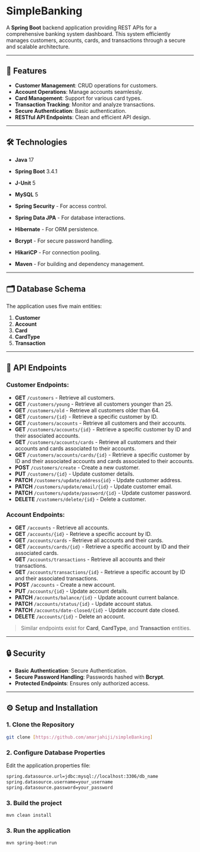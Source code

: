 # SimpleBanking

A **Spring Boot** backend application providing REST APIs for a comprehensive banking system dashboard. This system efficiently manages customers, accounts, cards, and transactions through a secure and scalable architecture.

---

## 🚀 Features

- **Customer Management**: CRUD operations for customers.
- **Account Operations**: Manage accounts seamlessly.
- **Card Management**: Support for various card types.
- **Transaction Tracking**: Monitor and analyze transactions.
- **Secure Authentication**: Basic authentication.
- **RESTful API Endpoints**: Clean and efficient API design.

---

## 🛠️ Technologies

- **Java**  17
- **Spring Boot**  3.4.1
- **J-Unit**  5
- **MySQL**  5


- **Spring Security** - For access control.
- **Spring Data JPA** - For database interactions.
- **Hibernate**       - For ORM persistence.
- **Bcrypt**          - For secure password handling.
- **HikariCP**        - For connection pooling.
- **Maven**           - For building and dependency management.

---

## 🗂️ Database Schema

The application uses five main entities:

1. **Customer**
2. **Account**
3. **Card**
4. **CardType**
5. **Transaction**

---

## 📡 API Endpoints

### **Customer Endpoints:**
- **GET** `/customers` - Retrieve all customers.
- **GET** `/customers/young` - Retrieve all customers younger than 25.
- **GET** `/customers/old` - Retrieve all customers older than 64.
- **GET** `/customers/{id}` - Retrieve a specific customer by ID.
- **GET** `/customers/accounts` - Retrieve all customers and their accounts.
- **GET** `/customers/accounts/{id}` - Retrieve a specific customer by ID and their associated accounts.
- **GET** `/customers/accounts/cards` - Retrieve all customers and their accounts and cards associated to their accounts.
- **GET** `/customers/accounts/cards/{id}` - Retrieve a specific customer by ID and their associated accounts and cards associated to their accounts.
- **POST** `/customers/create` - Create a new customer.
- **PUT** `/customers/{id}` - Update customer details.
- **PATCH** `/customers/update/address{id}` - Update customer address.
- **PATCH** `/customers/update/email/{id}` - Update customer email.
- **PATCH** `/customers/update/password/{id}` - Update customer password.
- **DELETE** `/customers/delete/{id}` - Delete a customer.

### **Account Endpoints:**
- **GET** `/accounts` - Retrieve all accounts.
- **GET** `/accounts/{id}` - Retrieve a specific account by ID.
- **GET** `/accounts/cards` - Retrieve all accounts and their cards.
- **GET** `/accounts/cards/{id}` - Retrieve a specific account by ID and their associated cards.
- **GET** `/accounts/transactions` - Retrieve all accounts and their transactions.
- **GET** `/accounts/transactions/{id}` - Retrieve a specific account by ID and their associated transactions.
- **POST** `/accounts` - Create a new account.
- **PUT** `/accounts/{id}` - Update account details.
- **PATCH** `/accounts/balance/{id}` - Update account current balance.
- **PATCH** `/accounts/status/{id}` - Update account status.
- **PATCH** `/accounts/date-closed/{id}` - Update account date closed.
- **DELETE** `/accounts/{id}` - Delete an account.

> Similar endpoints exist for **Card**, **CardType**, and **Transaction** entities.

---

## 🔒 Security

- **Basic Authentication**: Secure Authentication.
- **Secure Password Handling**: Passwords hashed with **Bcrypt**.
- **Protected Endpoints**: Ensures only authorized access.

---

## ⚙️ Setup and Installation

### 1. Clone the Repository
```bash
git clone [https://github.com/amarjahiji/simpleBanking]
```

### 2. Configure Database Properties
Edit the application.properties file:
```bash
spring.datasource.url=jdbc:mysql://localhost:3306/db_name
spring.datasource.username=your_username
spring.datasource.password=your_password
```

### 3. Build the project
```bash
mvn clean install
```

### 3. Run the application
```bash
mvn spring-boot:run
```

